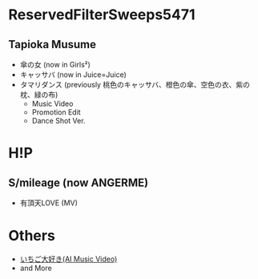 # ReservedFilterSweeps5471
## Tapioka Musume
* 傘の女 (now in Girls²)
* キャッサバ (now in Juice=Juice)
* タマリダンス (previously 桃色のキャッサバ、橙色の傘、空色の衣、紫の枕、緑の布)
  * Music Video
  * Promotion Edit
  * Dance Shot Ver.
# H!P
## S/mileage (now ANGERME)
* 有頂天LOVE (MV)
# Others
* [いちご大好き(AI Music Video)](https://www.youtube.com/watch?v=6QrJNHNd4DA)
* and More
